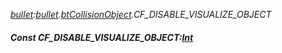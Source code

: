 _[bullet](../../modules/bullet/bullet-module.md):[bullet](../../modules/bullet/bullet-module.md).[btCollisionObject](../../modules/bullet/bullet-btcollisionobject.md).CF\_DISABLE\_VISUALIZE\_OBJECT_
##### Const CF\_DISABLE\_VISUALIZE\_OBJECT:[Int](../../modules/wonkey/wonkey-types-int.md)
